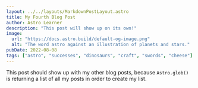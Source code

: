 ```yaml
---
layout: ../../layouts/MarkdownPostLayout.astro
title: My Fourth Blog Post
author: Astro Learner
description: "This post will show up on its own!"
image:
  url: "https://docs.astro.build/default-og-image.png"
  alt: "The word astro against an illustration of planets and stars."
pubDate: 2022-08-08
tags: ["astro", "successes", "dinosaurs", "craft", "swords", "cheese"]
---
```


This post should show up with my other blog posts, because `Astro.glob()` is returning a list of all my posts in order to create my list.

